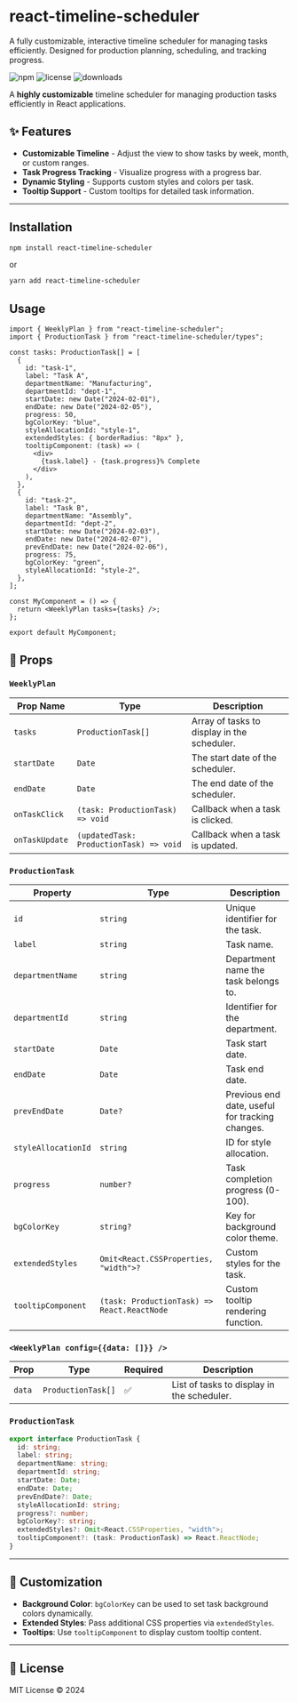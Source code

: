 # react-timeline-scheduler

A fully customizable, interactive timeline scheduler for managing tasks efficiently. Designed for production planning, scheduling, and tracking progress.

![npm](https://img.shields.io/npm/v/react-timeline-scheduler?style=flat-square) ![license](https://img.shields.io/npm/l/react-timeline-scheduler?style=flat-square) ![downloads](https://img.shields.io/npm/dt/react-timeline-scheduler?style=flat-square)

A **highly customizable** timeline scheduler for managing production tasks efficiently in React applications.

## ✨ Features

- **Customizable Timeline** - Adjust the view to show tasks by week, month, or custom ranges.
- **Task Progress Tracking** - Visualize progress with a progress bar.
- **Dynamic Styling** - Supports custom styles and colors per task.
- **Tooltip Support** - Custom tooltips for detailed task information.

---

## Installation

```sh
npm install react-timeline-scheduler
```

or

```sh
yarn add react-timeline-scheduler
```

## Usage

```tsx
import { WeeklyPlan } from "react-timeline-scheduler";
import { ProductionTask } from "react-timeline-scheduler/types";

const tasks: ProductionTask[] = [
  {
    id: "task-1",
    label: "Task A",
    departmentName: "Manufacturing",
    departmentId: "dept-1",
    startDate: new Date("2024-02-01"),
    endDate: new Date("2024-02-05"),
    progress: 50,
    bgColorKey: "blue",
    styleAllocationId: "style-1",
    extendedStyles: { borderRadius: "8px" },
    tooltipComponent: (task) => (
      <div>
        {task.label} - {task.progress}% Complete
      </div>
    ),
  },
  {
    id: "task-2",
    label: "Task B",
    departmentName: "Assembly",
    departmentId: "dept-2",
    startDate: new Date("2024-02-03"),
    endDate: new Date("2024-02-07"),
    prevEndDate: new Date("2024-02-06"),
    progress: 75,
    bgColorKey: "green",
    styleAllocationId: "style-2",
  },
];

const MyComponent = () => {
  return <WeeklyPlan tasks={tasks} />;
};

export default MyComponent;
```

## 📌 Props

### `WeeklyPlan`

| Prop Name      | Type                                    | Description                                 |
| -------------- | --------------------------------------- | ------------------------------------------- |
| `tasks`        | `ProductionTask[]`                      | Array of tasks to display in the scheduler. |
| `startDate`    | `Date`                                  | The start date of the scheduler.            |
| `endDate`      | `Date`                                  | The end date of the scheduler.              |
| `onTaskClick`  | `(task: ProductionTask) => void`        | Callback when a task is clicked.            |
| `onTaskUpdate` | `(updatedTask: ProductionTask) => void` | Callback when a task is updated.            |

### `ProductionTask`

| Property            | Type                                        | Description                                     |
| ------------------- | ------------------------------------------- | ----------------------------------------------- |
| `id`                | `string`                                    | Unique identifier for the task.                 |
| `label`             | `string`                                    | Task name.                                      |
| `departmentName`    | `string`                                    | Department name the task belongs to.            |
| `departmentId`      | `string`                                    | Identifier for the department.                  |
| `startDate`         | `Date`                                      | Task start date.                                |
| `endDate`           | `Date`                                      | Task end date.                                  |
| `prevEndDate`       | `Date?`                                     | Previous end date, useful for tracking changes. |
| `styleAllocationId` | `string`                                    | ID for style allocation.                        |
| `progress`          | `number?`                                   | Task completion progress (0-100).               |
| `bgColorKey`        | `string?`                                   | Key for background color theme.                 |
| `extendedStyles`    | `Omit<React.CSSProperties, "width">?`       | Custom styles for the task.                     |
| `tooltipComponent`  | `(task: ProductionTask) => React.ReactNode` | Custom tooltip rendering function.              |

### `<WeeklyPlan config={{data: []}} />`

| Prop   | Type               | Required | Description                                |
| ------ | ------------------ | -------- | ------------------------------------------ |
| `data` | `ProductionTask[]` | ✅       | List of tasks to display in the scheduler. |

### `ProductionTask`

```ts
export interface ProductionTask {
  id: string;
  label: string;
  departmentName: string;
  departmentId: string;
  startDate: Date;
  endDate: Date;
  prevEndDate?: Date;
  styleAllocationId: string;
  progress?: number;
  bgColorKey?: string;
  extendedStyles?: Omit<React.CSSProperties, "width">;
  tooltipComponent?: (task: ProductionTask) => React.ReactNode;
}
```

---

## 🎨 Customization

- **Background Color**: `bgColorKey` can be used to set task background colors dynamically.
- **Extended Styles**: Pass additional CSS properties via `extendedStyles`.
- **Tooltips**: Use `tooltipComponent` to display custom tooltip content.

---

## 📜 License

MIT License © 2024
